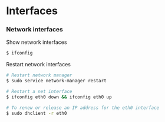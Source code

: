 # Interfaces


### Network interfaces


Show network interfaces

```bash
$ ifconfig


```

Restart network interfaces

```bash
# Restart network manager
$ sudo service network-manager restart

# Restart a net interface
$ ifconfig eth0 down && ifconfig eth0 up

# To renew or release an IP address for the eth0 interface
$ sudo dhclient -r eth0
```